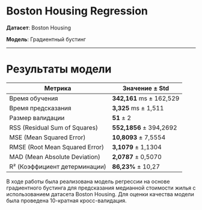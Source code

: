 # Boston Housing Regression

**Датасет**: Boston Housing 

**Модель**: Градиентный бустинг  

---

# Результаты модели  

| Метрика | Значение ± Std |
|---------|----------------|
| Время обучения | **342,161** ms ± 162,529 |
| Время предсказания | **3,325** ms ± 1,511 |
| Размер валидации | **51** ± 2 |
| RSS (Residual Sum of Squares) | **552,1856** ± 394,2692 |
| MSE (Mean Squared Error) | **10,8093** ± 7,5554 |
| RMSE (Root Mean Squared Error) | **3,1079** ± 1,1304 |
| MAD (Mean Absolute Deviation) | **2,0787** ± 0,5070 |
| R² (Коэффициент детерминации) | **86,23%** ± 10,27 |

В ходе работы была реализована модель регрессии на основе градиентного бустинга для предсказания медианной стоимости жилья с использованием датасета Boston Housing. Для оценки качества модели была проведена 10-кратная кросс-валидация.
